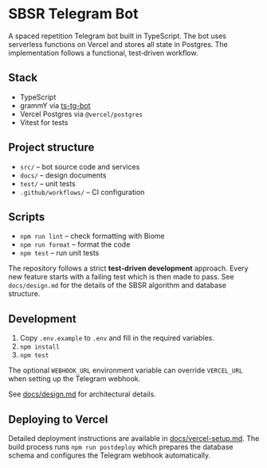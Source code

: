 # SBSR Telegram Bot

A spaced repetition Telegram bot built in TypeScript. The bot uses serverless functions on Vercel and stores all state in Postgres.  The implementation follows a functional, test‑driven workflow.

## Stack

- TypeScript
- grammY via [ts-tg-bot](https://github.com/ExposedCat/ts-tg-bot)
- Vercel Postgres via `@vercel/postgres`
- Vitest for tests

## Project structure

- `src/` – bot source code and services
- `docs/` – design documents
- `test/` – unit tests
- `.github/workflows/` – CI configuration

## Scripts

- `npm run lint` – check formatting with Biome
- `npm run format` – format the code
- `npm test` – run unit tests

The repository follows a strict **test‑driven development** approach.  Every new feature starts with a failing test which is then made to pass.  See `docs/design.md` for the details of the SBSR algorithm and database structure.

## Development

1. Copy `.env.example` to `.env` and fill in the required variables.
2. `npm install`
3. `npm test`

The optional `WEBHOOK_URL` environment variable can override `VERCEL_URL` when
setting up the Telegram webhook.

See [docs/design.md](docs/design.md) for architectural details.

## Deploying to Vercel

Detailed deployment instructions are available in
[docs/vercel-setup.md](docs/vercel-setup.md). The build process runs
`npm run postdeploy` which prepares the database schema and configures
the Telegram webhook automatically.
